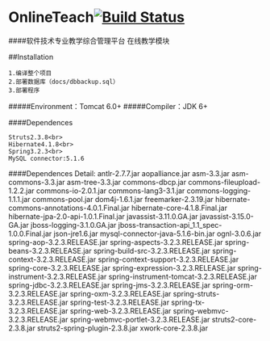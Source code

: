 OnlineTeach[![Build Status](https://travis-ci.org/rankun203/OnlineTeach.png)](https://travis-ci.org/rankun203/OnlineTeach)
===========
####软件技术专业教学综合管理平台 在线教学模块

##Installation  

    1.编译整个项目
    2.部署数据库（docs/dbbackup.sql）
    3.部署程序

#####Environment：Tomcat 6.0+
#####Compiler：JDK 6+

####Dependences

    Struts2.3.8<br>
    Hibernate4.1.8<br>
    Spring3.2.3<br>
    MySQL connector:5.1.6

####Dependences Detail:
    antlr-2.7.7.jar
    aopalliance.jar
    asm-3.3.jar
    asm-commons-3.3.jar
    asm-tree-3.3.jar
    commons-dbcp.jar
    commons-fileupload-1.2.2.jar
    commons-io-2.0.1.jar
    commons-lang3-3.1.jar
    commons-logging-1.1.1.jar
    commons-pool.jar
    dom4j-1.6.1.jar
    freemarker-2.3.19.jar
    hibernate-commons-annotations-4.0.1.Final.jar
    hibernate-core-4.1.8.Final.jar
    hibernate-jpa-2.0-api-1.0.1.Final.jar
    javassist-3.11.0.GA.jar
    javassist-3.15.0-GA.jar
    jboss-logging-3.1.0.GA.jar
    jboss-transaction-api_1.1_spec-1.0.0.Final.jar
    json-jre1.6.jar
    mysql-connector-java-5.1.6-bin.jar
    ognl-3.0.6.jar
    spring-aop-3.2.3.RELEASE.jar
    spring-aspects-3.2.3.RELEASE.jar
    spring-beans-3.2.3.RELEASE.jar
    spring-build-src-3.2.3.RELEASE.jar
    spring-context-3.2.3.RELEASE.jar
    spring-context-support-3.2.3.RELEASE.jar
    spring-core-3.2.3.RELEASE.jar
    spring-expression-3.2.3.RELEASE.jar
    spring-instrument-3.2.3.RELEASE.jar
    spring-instrument-tomcat-3.2.3.RELEASE.jar
    spring-jdbc-3.2.3.RELEASE.jar
    spring-jms-3.2.3.RELEASE.jar
    spring-orm-3.2.3.RELEASE.jar
    spring-oxm-3.2.3.RELEASE.jar
    spring-struts-3.2.3.RELEASE.jar
    spring-test-3.2.3.RELEASE.jar
    spring-tx-3.2.3.RELEASE.jar
    spring-web-3.2.3.RELEASE.jar
    spring-webmvc-3.2.3.RELEASE.jar
    spring-webmvc-portlet-3.2.3.RELEASE.jar
    struts2-core-2.3.8.jar
    struts2-spring-plugin-2.3.8.jar
    xwork-core-2.3.8.jar
